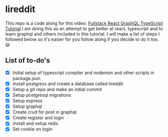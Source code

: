# lireddit

This repo is a code along for this video: [Fullstack React GraphQL TypeScript Tutorial](https://youtu.be/I6ypD7qv3Z8).I am doing this as an attempt to get better at react, typescript and to learn graphql and others included in this tutorial. I will make a list of steps I followed below so it's easier for you follow along if you decide to do it too. :smiley:

## List of to-do's

- [x] Initial setup of typescript compiler and nodemon and other scripts in package.json
- [x] Install postgress and create a database called lireddit
- [x] Setup a  git repo and make an initial commit
- [x] Setup postgresql migrations
- [x] Setup express
- [x] Setup graphql
- [x] Create crud for post in graphql
- [x] Create register and login
- [x] Install and setup redis
- [x] Set cookie on login 